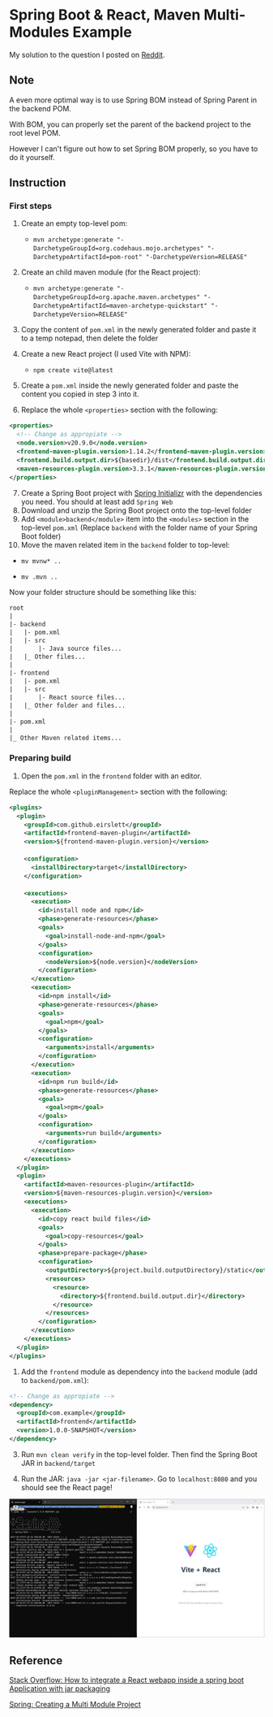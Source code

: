 # Spring Boot & React, Maven Multi-Modules Example

My solution to the question I posted on [Reddit](https://old.reddit.com/r/learnjava/comments/17kbto4/maven_multimodules_and_reactspring_boot/).

## Note

A even more optimal way is to use Spring BOM instead of Spring Parent in the backend POM.

With BOM, you can properly set the parent of the backend project to the root level POM.

However I can't figure out how to set Spring BOM properly, so you have to do it yourself.

## Instruction

### First steps

1. Create an empty top-level pom:

   - `mvn archetype:generate "-DarchetypeGroupId=org.codehaus.mojo.archetypes" "-DarchetypeArtifactId=pom-root" "-DarchetypeVersion=RELEASE"`

2. Create an child maven module (for the React project):

   - `mvn archetype:generate "-DarchetypeGroupId=org.apache.maven.archetypes" "-DarchetypeArtifactId=maven-archetype-quickstart" "-DarchetypeVersion=RELEASE"`

3. Copy the content of `pom.xml` in the newly generated folder and paste it to a temp notepad, then delete the folder

4. Create a new React project (I used Vite with NPM):

   - `npm create vite@latest`

5. Create a `pom.xml` inside the newly generated folder and paste the content you copied in step 3 into it.
6. Replace the whole `<properties>` section with the following:

```xml
<properties>
  <!-- Change as appropiate -->
  <node.version>v20.9.0</node.version>
  <frontend-maven-plugin.version>1.14.2</frontend-maven-plugin.version>
  <frontend.build.output.dir>${basedir}/dist</frontend.build.output.dir>
  <maven-resources-plugin.version>3.3.1</maven-resources-plugin.version>
</properties>
```

7. Create a Spring Boot project with [Spring Initializr](https://start.spring.io/) with the dependencies you need. You should at least add `Spring Web`
8. Download and unzip the Spring Boot project onto the top-level folder
9. Add `<module>backend</module>` item into the `<modules>` section in the top-level `pom.xml` (Replace `backend` with the folder name of your Spring Boot folder)
10. Move the maven related item in the `backend` folder to top-level:

- `mv mvnw* ..`

- `mv .mvn ..`

Now your folder structure should be something like this:

```
root
|
|- backend
|   |- pom.xml
|   |- src
|       |- Java source files...
|   |_ Other files...
|
|- frontend
|   |- pom.xml
|   |- src
|       |- React source files...
|   |_ Other folder and files...
|
|- pom.xml
|
|_ Other Maven related items...
```

### Preparing build

1. Open the `pom.xml` in the `frontend` folder with an editor.

Replace the whole `<pluginManagement>` section with the following:

```xml
<plugins>
  <plugin>
    <groupId>com.github.eirslett</groupId>
    <artifactId>frontend-maven-plugin</artifactId>
    <version>${frontend-maven-plugin.version}</version>

    <configuration>
      <installDirectory>target</installDirectory>
    </configuration>

    <executions>
      <execution>
        <id>install node and npm</id>
        <phase>generate-resources</phase>
        <goals>
          <goal>install-node-and-npm</goal>
        </goals>
        <configuration>
          <nodeVersion>${node.version}</nodeVersion>
        </configuration>
      </execution>
      <execution>
        <id>npm install</id>
        <phase>generate-resources</phase>
        <goals>
          <goal>npm</goal>
        </goals>
        <configuration>
          <arguments>install</arguments>
        </configuration>
      </execution>
      <execution>
        <id>npm run build</id>
        <phase>generate-resources</phase>
        <goals>
          <goal>npm</goal>
        </goals>
        <configuration>
          <arguments>run build</arguments>
        </configuration>
      </execution>
    </executions>
  </plugin>
  <plugin>
    <artifactId>maven-resources-plugin</artifactId>
    <version>${maven-resources-plugin.version}</version>
    <executions>
      <execution>
        <id>copy react build files</id>
        <goals>
          <goal>copy-resources</goal>
        </goals>
        <phase>prepare-package</phase>
        <configuration>
          <outputDirectory>${project.build.outputDirectory}/static</outputDirectory>
          <resources>
            <resource>
              <directory>${frontend.build.output.dir}</directory>
            </resource>
          </resources>
        </configuration>
      </execution>
    </executions>
  </plugin>
</plugins>
```

1. Add the `frontend` module as dependency into the `backend` module (add to `backend/pom.xml`):

```xml
<!-- Change as appropiate -->
<dependency>
  <groupId>com.example</groupId>
  <artifactId>frontend</artifactId>
  <version>1.0.0-SNAPSHOT</version>
</dependency>
```

3. Run `mvn clean verify` in the top-level folder. Then find the Spring Boot JAR in `backend/target`

4. Run the JAR: `java -jar <jar-filename>`. Go to `localhost:8080` and you should see the React page!

![Success](success.jpg "Success")

## Reference

[Stack Overflow: How to integrate a React webapp inside a spring boot Application with jar packaging](https://stackoverflow.com/a/64060302)

[Spring: Creating a Multi Module Project](https://spring.io/guides/gs/multi-module/)
